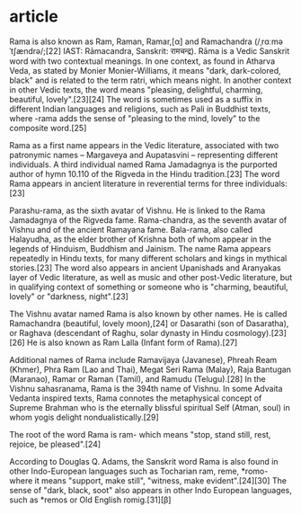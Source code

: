 # article

Rama is also known as Ram, Raman, Ramar,[α] and Ramachandra (/ˌrɑːməˈtʃændrə/;[22] IAST: Rāmacandra, Sanskrit: रामचन्द्र). Rāma is a Vedic Sanskrit word with two contextual meanings. In one context, as found in Atharva Veda, as stated by Monier Monier-Williams, it means "dark, dark-colored, black" and is related to the term ratri, which means night. In another context in other Vedic texts, the word means "pleasing, delightful, charming, beautiful, lovely".[23][24] The word is sometimes used as a suffix in different Indian languages and religions, such as Pali in Buddhist texts, where -rama adds the sense of "pleasing to the mind, lovely" to the composite word.[25]

Rama as a first name appears in the Vedic literature, associated with two patronymic names – Margaveya and Aupatasvini – representing different individuals. A third individual named Rama Jamadagnya is the purported author of hymn 10.110 of the Rigveda in the Hindu tradition.[23] The word Rama appears in ancient literature in reverential terms for three individuals:[23]

Parashu-rama, as the sixth avatar of Vishnu. He is linked to the Rama Jamadagnya of the Rigveda fame.
Rama-chandra, as the seventh avatar of Vishnu and of the ancient Ramayana fame.
Bala-rama, also called Halayudha, as the elder brother of Krishna both of whom appear in the legends of Hinduism, Buddhism and Jainism.
The name Rama appears repeatedly in Hindu texts, for many different scholars and kings in mythical stories.[23] The word also appears in ancient Upanishads and Aranyakas layer of Vedic literature, as well as music and other post-Vedic literature, but in qualifying context of something or someone who is "charming, beautiful, lovely" or "darkness, night".[23]

The Vishnu avatar named Rama is also known by other names. He is called Ramachandra (beautiful, lovely moon),[24] or Dasarathi (son of Dasaratha), or Raghava (descendant of Raghu, solar dynasty in Hindu cosmology).[23][26] He is also known as Ram Lalla (Infant form of Rama).[27]

Additional names of Rama include Ramavijaya (Javanese), Phreah Ream (Khmer), Phra Ram (Lao and Thai), Megat Seri Rama (Malay), Raja Bantugan (Maranao), Ramar or Raman (Tamil), and Ramudu (Telugu).[28] In the Vishnu sahasranama, Rama is the 394th name of Vishnu. In some Advaita Vedanta inspired texts, Rama connotes the metaphysical concept of Supreme Brahman who is the eternally blissful spiritual Self (Atman, soul) in whom yogis delight nondualistically.[29]

The root of the word Rama is ram- which means "stop, stand still, rest, rejoice, be pleased".[24]

According to Douglas Q. Adams, the Sanskrit word Rama is also found in other Indo-European languages such as Tocharian ram, reme, *romo- where it means "support, make still", "witness, make evident".[24][30] The sense of "dark, black, soot" also appears in other Indo European languages, such as *remos or Old English romig.[31][β]
